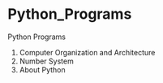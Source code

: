 # Python_Programs
Python Programs
1. Computer Organization and Architecture
2. Number System
3. About Python

